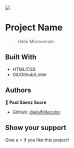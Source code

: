 ![](https://img.shields.io/badge/Microverse-blueviolet)

# Project Name

> Hello Microverse!.


## Built With

- HTML/CSS
- Git/Github/Linter

## Authors

👤 **Paul Sáenz Sucre**

- GitHub: [@elalfildecolor](https://github.com/elafildecolor)


## Show your support

Give a ⭐️ if you like this project!